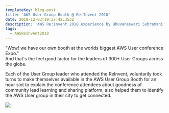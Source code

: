 ```yaml
---
templateKey: blog-post
title: 'AWS User Group Booth @ Re:Invent 2018'
date: 2018-12-03T19:37:42.353Z
description: 'AWS Re:Invent 2018 experience by Bhuvaneswari Subramani'
tags:
  - AWSReInvent2018
---
```

"Wow! we have our own booth at the worlds biggest AWS User conference Expo." \
And that's the feel good factor for the leaders of 300+ User Groups across the globe. 

Each of the User Group leader who attended the ReInvent, voluntarily took turns to make themselves available in the AWS User Group Booth for an hour slot to explain the conference attendees about goodness of community lead learning and sharing platform, also helped them to identify the AWS User group in their city to get connected.

![](/img/usergroupbooth.png)
